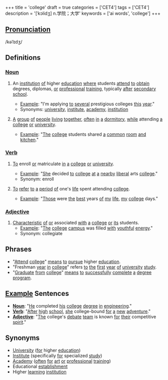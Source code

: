 +++
title = 'college'
draft = true
categories = ['CET4']
tags = ['CET4']
description = '[ˈkɔlidʒ] n.学院；大学'
keywords = ['ai words', 'college']
+++

## [Pronunciation](/en/post/pronunciation/)
/kəˈlɪdʒ/

## Definitions
### [Noun](/en/post/noun/)
1. An [institution](/en/post/institution/) [of](/en/post/of/) higher [education](/en/post/education/) [where](/en/post/where/) students [attend](/en/post/attend/) [to](/en/post/to/) [obtain](/en/post/obtain/) degrees, diplomas, [or](/en/post/or/) [professional](/en/post/professional/) [training](/en/post/training/), typically [after](/en/post/after/) [secondary](/en/post/secondary/) [school](/en/post/school/).
   - [Example](/en/post/example/): "I'm applying [to](/en/post/to/) [several](/en/post/several/) prestigious colleges [this](/en/post/this/) [year](/en/post/year/)."
   - Synonyms: [university](/en/post/university/), [institute](/en/post/institute/), [academy](/en/post/academy/), [institution](/en/post/institution/)

2. [A](/en/post/a/) [group](/en/post/group/) [of](/en/post/of/) [people](/en/post/people/) [living](/en/post/living/) [together](/en/post/together/), [often](/en/post/often/) [in](/en/post/in/) [a](/en/post/a/) [dormitory](/en/post/dormitory/), [while](/en/post/while/) attending [a](/en/post/a/) [college](/en/post/college/) [or](/en/post/or/) [university](/en/post/university/).
   - [Example](/en/post/example/): "[The](/en/post/the/) [college](/en/post/college/) students shared [a](/en/post/a/) [common](/en/post/common/) [room](/en/post/room/) [and](/en/post/and/) [kitchen](/en/post/kitchen/)."

### [Verb](/en/post/verb/)
1. [To](/en/post/to/) enroll [or](/en/post/or/) matriculate [in](/en/post/in/) [a](/en/post/a/) [college](/en/post/college/) [or](/en/post/or/) [university](/en/post/university/).
   - [Example](/en/post/example/): "[She](/en/post/she/) decided [to](/en/post/to/) [college](/en/post/college/) [at](/en/post/at/) [a](/en/post/a/) [nearby](/en/post/nearby/) [liberal](/en/post/liberal/) arts [college](/en/post/college/)."
   - Synonym: enroll

2. [To](/en/post/to/) [refer](/en/post/refer/) [to](/en/post/to/) [a](/en/post/a/) [period](/en/post/period/) [of](/en/post/of/) one's [life](/en/post/life/) spent attending [college](/en/post/college/).
   - [Example](/en/post/example/): "[Those](/en/post/those/) were [the](/en/post/the/) [best](/en/post/best/) years [of](/en/post/of/) [my](/en/post/my/) [life](/en/post/life/), [my](/en/post/my/) [college](/en/post/college/) days."

### [Adjective](/en/post/adjective/)
1. [Characteristic](/en/post/characteristic/) [of](/en/post/of/) [or](/en/post/or/) associated [with](/en/post/with/) [a](/en/post/a/) [college](/en/post/college/) [or](/en/post/or/) [its](/en/post/its/) students.
   - [Example](/en/post/example/): "[The](/en/post/the/) [college](/en/post/college/) [campus](/en/post/campus/) was filled [with](/en/post/with/) [youthful](/en/post/youthful/) [energy](/en/post/energy/)."
   - Synonym: collegiate

## Phrases
- "[Attend](/en/post/attend/) [college](/en/post/college/)" [means](/en/post/means/) [to](/en/post/to/) [pursue](/en/post/pursue/) higher [education](/en/post/education/).
- "Freshman [year](/en/post/year/) [in](/en/post/in/) [college](/en/post/college/)" refers [to](/en/post/to/) [the](/en/post/the/) [first](/en/post/first/) [year](/en/post/year/) [of](/en/post/of/) [university](/en/post/university/) [study](/en/post/study/).
- "[Graduate](/en/post/graduate/) [from](/en/post/from/) [college](/en/post/college/)" [means](/en/post/means/) [to](/en/post/to/) [successfully](/en/post/successfully/) [complete](/en/post/complete/) [a](/en/post/a/) [degree](/en/post/degree/) [program](/en/post/program/).

## [Example](/en/post/example/) Sentences
- **[Noun](/en/post/noun/)**: "[He](/en/post/he/) completed [his](/en/post/his/) [college](/en/post/college/) [degree](/en/post/degree/) [in](/en/post/in/) [engineering](/en/post/engineering/)."
- **[Verb](/en/post/verb/)**: "[After](/en/post/after/) [high](/en/post/high/) [school](/en/post/school/), [she](/en/post/she/) college-bound [for](/en/post/for/) [a](/en/post/a/) [new](/en/post/new/) [adventure](/en/post/adventure/)."
- **[Adjective](/en/post/adjective/)**: "[The](/en/post/the/) college's [debate](/en/post/debate/) [team](/en/post/team/) is known [for](/en/post/for/) [their](/en/post/their/) competitive [spirit](/en/post/spirit/)."

## Synonyms
- [University](/en/post/university/) ([for](/en/post/for/) higher [education](/en/post/education/))
- [Institute](/en/post/institute/) (specifically [for](/en/post/for/) specialized [study](/en/post/study/))
- [Academy](/en/post/academy/) ([often](/en/post/often/) [for](/en/post/for/) [art](/en/post/art/) [or](/en/post/or/) [professional](/en/post/professional/) [training](/en/post/training/))
- Educational [establishment](/en/post/establishment/)
- Higher [learning](/en/post/learning/) [institution](/en/post/institution/)
